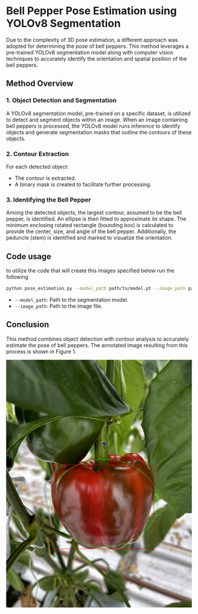 
# Bell Pepper Pose Estimation using YOLOv8 Segmentation

Due to the complexity of 3D pose estimation, a different approach was adopted for determining the pose of bell peppers. This method leverages a pre-trained YOLOv8 segmentation model along with computer vision techniques to accurately identify the orientation and spatial position of the bell peppers.

## Method Overview

### 1. Object Detection and Segmentation

A YOLOv8 segmentation model, pre-trained on a specific dataset, is utilized to detect and segment objects within an image. When an image containing bell peppers is processed, the YOLOv8 model runs inference to identify objects and generate segmentation masks that outline the contours of these objects.

### 2. Contour Extraction

For each detected object:
- The contour is extracted.
- A binary mask is created to facilitate further processing.

### 3. Identifying the Bell Pepper

Among the detected objects, the largest contour, assumed to be the bell pepper, is identified. An ellipse is then fitted to approximate its shape. The minimum enclosing rotated rectangle (bounding box) is calculated to provide the center, size, and angle of the bell pepper. Additionally, the peduncle (stem) is identified and marked to visualize the orientation.

## Code usage
to utilize the code that will create this images specified below run the following

```sh
python pose_estimation.py --model_path path/to/model.pt --image_path path/to/TestImages/image.jpg
```
- `--model_path`: Path to the segmentation model.
- `--image_path`: Path to the image file.

## Conclusion

This method combines object detection with contour analysis to accurately estimate the pose of bell peppers. The annotated image resulting from this process is shown in Figure 1.

<div align="center">
<img src="../images/PoseEstimation.png">
</div>